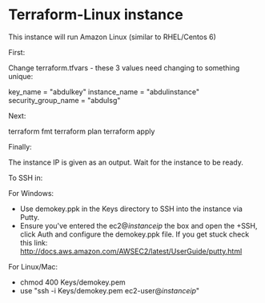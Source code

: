 # Terraform-Linux instance

This instance will run Amazon Linux (similar to RHEL/Centos 6)

First:

Change terraform.tfvars - these 3 values need changing to something unique:

key_name = "abdulkey"
instance_name = "abdulinstance"
security_group_name = "abdulsg"

Next:

terraform fmt
terraform plan
terraform apply

Finally:

The instance IP is given as an output. Wait for the instance to be ready.

To SSH in:

For Windows:
- Use demokey.ppk in the Keys directory to SSH into the instance via Putty.
- Ensure you've entered the ec2@*instanceip* the box and open the +SSH, click Auth and configure the demokey.ppk file. If you get stuck check this link: http://docs.aws.amazon.com/AWSEC2/latest/UserGuide/putty.html

For Linux/Mac:
- chmod 400 Keys/demokey.pem
- use "ssh -i Keys/demokey.pem ec2-user@*instanceip*"
